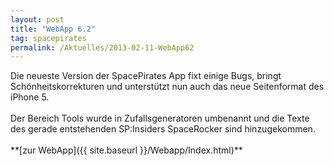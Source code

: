 ```yaml
---
layout: post
title: "WebApp 6.2"
tag: spacepirates
permalink: /Aktuelles/2013-02-11-WebApp62
---
```



<p><img alt="" src="{{ site.baseurl }}/assets/pics/spacepirates/webapp-small.png" />Die neueste Version der SpacePirates App fixt einige Bugs, bringt Schönheitskorrekturen und unterstützt nun auch das neue Seitenformat des iPhone 5.<br/>
<br/>
Der Bereich Tools wurde in Zufallsgeneratoren umbenannt und die Texte des gerade entstehenden SP:Insiders SpaceRocker sind hinzugekommen.<br/>
<br/>
**[zur WebApp]({{ site.baseurl }}/Webapp/Index.html)**</p>

